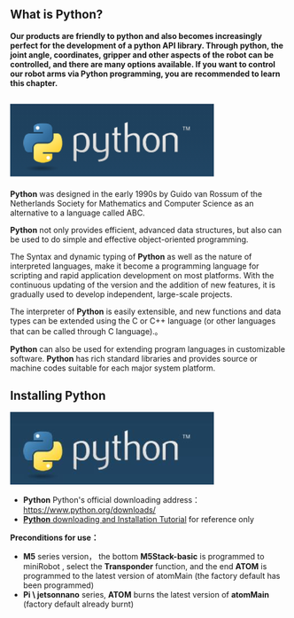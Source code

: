 ## What is Python?

**Our products are friendly to python and also becomes increasingly perfect for the development of a python API library. Through python, the joint angle, coordinates, gripper and other aspects of the robot can be controlled, and there are many options available. If you want to control our robot arms via Python programming, you are recommended to learn this chapter.**

## ![README1](../resources/10-ApplicationBasePython/python-README1.jpg)

**Python**  was designed in the early 1990s by Guido van Rossum of the Netherlands Society for Mathematics and Computer Science as an alternative to a language called ABC.

**Python** not only provides efficient, advanced data structures, but also can be used to do simple and effective object-oriented programming.

The Syntax and dynamic typing of **Python** as well as the nature of interpreted languages, make it become a programming language for scripting and rapid application development on most platforms. With the continuous updating of the version and the addition of new features, it is gradually used to develop independent, large-scale projects.

The interpreter of **Python** is easily extensible, and new functions and data types can be extended using the C or C++ language (or other languages that can be called through C language).。

**Python** can also be used for extending program languages in customizable software. **Python** has rich standard libraries and provides source or machine codes suitable for each major system platform.



## Installing Python

![README2](../resources/10-ApplicationBasePython/myArm/python-README2.jpg)

- **Python** Python's official downloading address：https://www.python.org/downloads/
- [**Python** downloading and Installation Tutorial](https://python.land/installing-python#Install_Python_on_Windows) for reference only


**Preconditions for use：**

- **M5** series version， the bottom **M5Stack-basic** is programmed to miniRobot , select the  **Transponder** function, and the end **ATOM** is programmed to the latest version of atomMain (the factory default has been programmed)
- **Pi \ jetsonnano** series, **ATOM** burns the latest version of **atomMain** (factory default already burnt)
